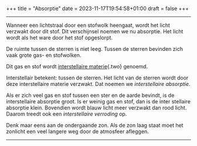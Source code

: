 +++
title = "Absorptie"
date = 2023-11-17T19:54:58+01:00
draft = false
+++


-----------------------------------------------------------------------
Wanneer een lichtstraal door een stofwolk heengaat, wordt het licht
verzwakt door dit stof. Dit verschijnsel noemen we nu absorptie. Het
licht wordt als het ware door het stof opgeslorpt.

De ruimte tussen de sterren is niet leeg. Tussen de sterren bevinden
zich vaak grote gas- en stofwolken.

Dit gas en stof wordt [interstellaire materie](/encyclopedie-draft/interste){.two}
genoemd.

Interstellair betekent: tussen de sterren. Het licht van de sterren
wordt door deze interstellaire materie verzwakt. Dat noemen we
*interstellaire absorptie*.

Als er zich veel gas en stof tussen een ster en de aarde bevindt, is de
interstellaire absorptie groot. Is er weinig gas en stof, dan is de
inter stellaire absorptie klein. Bovendien wordt blauw licht meer
verzwakt dan rood licht. Daarom treedt ook een *interstellaire
verroding* op.

Denk maar eens aan de ondergaande zon. Als de zon laag staat moet het
zonlicht een veel langere weg door de atmosfeer afleggen.

-----------------------------------------------------------------------
